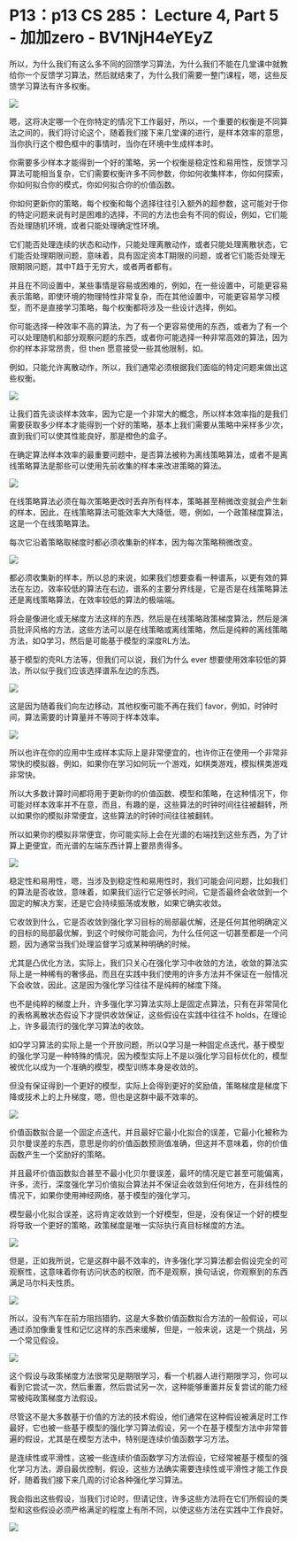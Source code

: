 # P13：p13 CS 285： Lecture 4, Part 5 - 加加zero - BV1NjH4eYEyZ

所以，为什么我们有这么多不同的回馈学习算法，为什么我们不能在几堂课中就教给你一个反馈学习算法，然后就结束了，为什么我们需要一整门课程，嗯，这些反馈学习算法有许多权衡。



![](img/7f428fc8ed449fe51040dfced8c6b1ff_1.png)

嗯，这将决定哪一个在你特定的情况下工作最好，所以，一个重要的权衡是不同算法之间的，我们将讨论这个，随着我们接下来几堂课的进行，是样本效率的意思，当你执行这个橙色框中的事情时，当你在环境中生成样本时。

你需要多少样本才能得到一个好的策略，另一个权衡是稳定性和易用性，反馈学习算法可能相当复杂，它们需要权衡许多不同参数，你如何收集样本，你如何探索，你如何拟合你的模式，你如何拟合你的价值函数。

你如何更新你的策略，每个权衡和每个选择往往引入额外的超参数，这可能对于你的特定问题来说有时是困难的选择，不同的方法也会有不同的假设，例如，它们能否处理随机环境，或者只能处理确定性环境。

它们能否处理连续的状态和动作，只能处理离散动作，或者只能处理离散状态，它们能否处理期限问题，意味着，具有固定资本T期限的问题，或者它们能否处理无限期限问题，其中T趋于无穷大，或者两者都有。

并且在不同设置中，某些事情是容易或困难的，例如，在一些设置中，可能更容易表示策略，即使环境的物理特性非常复杂，而在其他设置中，可能更容易学习模型，而不是直接学习策略，每个权衡都将涉及一些设计选择，例如。

你可能选择一种效率不高的算法，为了有一个更容易使用的东西，或者为了有一个可以处理随机和部分观察问题的东西，或者你可能选择一种非常高效的算法，因为你的样本非常昂贵，但 then 愿意接受一些其他限制，如。

例如，只能允许离散动作，所以，我们通常必须根据我们面临的特定问题来做出这些权衡。

![](img/7f428fc8ed449fe51040dfced8c6b1ff_3.png)

让我们首先谈谈样本效率，因为它是一个非常大的概念，所以样本效率指的是我们需要获取多少样本才能得到一个好的策略，基本上我们需要从策略中采样多少次，直到我们可以使其性能良好，那是橙色的盒子。

在确定算法样本效率的最重要问题中，是否算法被称为离线策略算法，或者不是离线策略算法是那些可以使用先前收集的样本来改进策略的算法。



![](img/7f428fc8ed449fe51040dfced8c6b1ff_5.png)

在线策略算法必须在每次策略更改时丢弃所有样本，策略甚至稍微改变就会产生新的样本，因此，在线策略算法可能效率大大降低，嗯，例如，一个政策梯度算法，这是一个在线策略算法。

每次它沿着策略取梯度时都必须收集新的样本，因为每次策略稍微改变。

![](img/7f428fc8ed449fe51040dfced8c6b1ff_7.png)

都必须收集新的样本，所以总的来说，如果我们想要查看一种谱系，以更有效的算法在左边，效率较低的算法在右边，谱系的主要分界线是，它是否是在线策略算法还是离线策略算法，在效率较低的算法的极端端。

将会是像进化或无梯度方法这样的东西，然后是在线策略政策梯度算法，然后是演员批评风格的方法，这些方法可以是在线策略或离线策略，然后是纯粹的离线策略方法，如Q学习，然后是可能基于模型的深度RL方法。

基于模型的壳RL方法等，但我们可以说，我们为什么 ever 想要使用效率较低的算法，所以似乎我们应该选择谱系左边的东西。



![](img/7f428fc8ed449fe51040dfced8c6b1ff_9.png)

这是因为随着我们向左边移动，其他权衡可能不再在我们 favor，例如，时钟时间，算法需要的计算量并不等同于样本效率。



![](img/7f428fc8ed449fe51040dfced8c6b1ff_11.png)

所以也许在你的应用中生成样本实际上是非常便宜的，也许你正在使用一个非常非常快的模拟器，例如，如果你在学习如何玩一个游戏，如棋类游戏，模拟棋类游戏非常快。

所以大多数计算时间都将用于更新你的价值函数、模型和策略，在这种情况下，你可能对样本效率并不在意，而且，有趣的是，这些算法的时钟时间往往被翻转，所以如果你的模拟非常便宜，这些算法的时钟时间往往被翻转。

所以如果你的模拟非常便宜，你可能实际上会在光谱的右端找到这些东西，为了计算上更便宜，而光谱的左端东西计算上要昂贵得多。



![](img/7f428fc8ed449fe51040dfced8c6b1ff_13.png)

稳定性和易用性，嗯，当涉及到稳定性和易用性时，我们可能会问问题，比如我们的算法是否收敛，意味着，如果我们运行它足够长时间，它是否最终会收敛到一个固定的解决方案，还是它会持续振荡或发散，如果它确实收敛。

它收敛到什么，它是否收敛到强化学习目标的局部最优解，还是任何其他明确定义的目标的局部最优解，到这个时候你可能会问，为什么任何这一切甚至都是一个问题，因为通常当我们处理监督学习或某种明确的时候。

尤其是凸优化方法，实际上，我们只关心在强化学习中收敛的方法，收敛的算法实际上是一种稀有的奢侈品，而且在实践中我们使用的许多方法并不保证在一般情况下会收敛，因此，这是因为强化学习往往不是纯粹的梯度下降。

也不是纯粹的梯度上升，许多强化学习算法实际上是固定点算法，只有在非常简化的表格离散状态假设下才提供收敛保证，这些假设在实践中往往不 holds，在理论上，许多最流行的强化学习算法的收敛。

如Q学习算法的实际上是一个开放问题，所以Q学习是一种固定点迭代，基于模型的强化学习是一种特殊的情况，因为模型实际上不是以强化学习目标优化的，模型被优化以成为一个准确的模型，模型训练本身是收敛的。

但没有保证得到一个更好的模型，实际上会得到更好的奖励值，策略梯度是梯度下降或技术上的上升梯度，嗯，但也是这群中最不效率的。



![](img/7f428fc8ed449fe51040dfced8c6b1ff_15.png)

价值函数拟合是一个固定点迭代，并且最好它最小化拟合的误差，它最小化被称为贝尔曼误差的东西，意思是你的价值函数预测值准确，但这并不意味着，你的价值函数产生一个奖励好的策略。

并且最坏价值函数拟合甚至不最小化贝尔曼误差，最坏的情况是它甚至可能偏离，许多，流行，深度强化学习价值拟合算法并不保证会收敛到任何地方，在非线性的情况下，如果你使用神经网络，基于模型的强化学习。

模型最小化拟合误差，这将肯定收敛到一个好模型，但是，没有保证一个好的模型将导致一个更好的策略，政策梯度是唯一实际执行真目标梯度的方法。



![](img/7f428fc8ed449fe51040dfced8c6b1ff_17.png)

但是，正如我所说，它是这群中最不效率的，许多强化学习算法都会假设完全的可观察性，这意味着你有访问状态的权限，而不是观察，换句话说，你观察到的东西满足马尔科夫性质。



![](img/7f428fc8ed449fe51040dfced8c6b1ff_19.png)

所以，没有汽车在前方阻挡猎豹，这是大多数价值函数拟合方法的一般假设，可以通过添加像重复性和记忆这样的东西来缓解，但是，一般来说，这是一个挑战，另一个常见假设。



![](img/7f428fc8ed449fe51040dfced8c6b1ff_21.png)

这个假设与政策梯度方法很常见是期限学习，看一个机器人进行期限学习，你可以看到它尝试一次，然后重置，然后尝试另一次，这种能够重置并反复尝试的能力经常被纯政策梯度方法假设。

尽管这不是大多数基于价值的方法的技术假设，他们通常在这种假设被满足时工作最好，它也被一些基于模型的强化学习算法假设，另一个在基于模型方法中非常普遍的假设，尤其是在模型方法中，特别是连续价值函数学习方法。

是连续性或平滑性，这被一些连续价值函数学习方法假设，它经常被基于模型的强化学习方法，源自最优控制，假设，这些方法确实需要连续性或平滑性才能工作良好，随着我们接下来几周的讨论各种强化学习算法。

我会指出这些假设，当我们讨论时，但请记住，许多这些方法将在它们所假设的类型和这些假设必须严格满足的程度上有所不同，以使这些方法在实践中工作良好。



![](img/7f428fc8ed449fe51040dfced8c6b1ff_23.png)